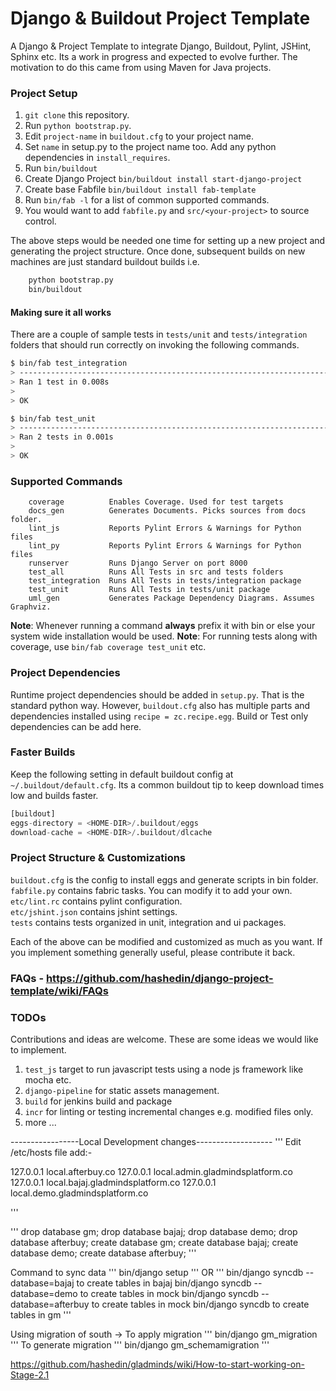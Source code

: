 Django &amp; Buildout Project Template
==============================================

A Django &amp; Project Template to integrate Django, Buildout, Pylint, JSHint, Sphinx etc. 
Its a work in progress and expected to evolve further. The motivation to do this came from
using Maven for Java projects.

### Project Setup
1. ```git clone``` this repository.
2. Run ```python bootstrap.py```.
3. Edit ```project-name``` in ```buildout.cfg``` to your project name.
4. Set ```name``` in setup.py to the project name too. Add any python dependencies in ```install_requires```.
5. Run ```bin/buildout```
7. Create Django Project ```bin/buildout install start-django-project```
8. Create base Fabfile ```bin/buildout install fab-template```
9. Run ```bin/fab -l``` for a list of common supported commands.
10. You would want to add ```fabfile.py``` and ```src/<your-project>``` to source control.

The above steps would be needed one time for setting up a new project and generating the project structure. Once done, subsequent builds on new machines are just standard buildout builds i.e.
```sh
    python bootstrap.py
    bin/buildout
```

#### Making sure it all works
There are a couple of sample tests in ```tests/unit``` and ```tests/integration``` folders that should run correctly on invoking the following commands. 

```sh
$ bin/fab test_integration
> ----------------------------------------------------------------------
> Ran 1 test in 0.008s
>
> OK

$ bin/fab test_unit
> ----------------------------------------------------------------------
> Ran 2 tests in 0.001s
> 
> OK
```

### Supported Commands

```
    coverage          Enables Coverage. Used for test targets
    docs_gen          Generates Documents. Picks sources from docs folder.
    lint_js           Reports Pylint Errors & Warnings for Python files
    lint_py           Reports Pylint Errors & Warnings for Python files
    runserver         Runs Django Server on port 8000
    test_all          Runs All Tests in src and tests folders
    test_integration  Runs All Tests in tests/integration package
    test_unit         Runs All Tests in tests/unit package
    uml_gen           Generates Package Dependency Diagrams. Assumes Graphviz.
```

**Note**: Whenever running a command **always** prefix it with bin or else your system wide installation would be used.
**Note**: For running tests along with coverage, use ```bin/fab coverage test_unit``` etc.

### Project Dependencies
Runtime project dependencies should be added in ```setup.py```. That is the standard python way. However, ```buildout.cfg``` 
also has multiple parts and dependencies installed using ```recipe = zc.recipe.egg```. Build or Test only dependencies can 
be add here.


### Faster Builds

Keep the following setting in default buildout config at ```~/.buildout/default.cfg```.
Its a common buildout tip to keep download times low and builds faster.

```python
[buildout]
eggs-directory = <HOME-DIR>/.buildout/eggs
download-cache = <HOME-DIR>/.buildout/dlcache
```

### Project Structure & Customizations

```buildout.cfg``` is the config to install eggs and generate scripts in bin folder.<br/>
```fabfile.py``` contains fabric tasks. You can modify it to add your own.<br/>
```etc/lint.rc``` contains pylint configuration.<br/>
```etc/jshint.json``` contains jshint settings.<br/>
```tests``` contains tests organized in unit, integration and ui packages.

Each of the above can be modified and customized as much as you want. If you implement something generally 
useful, please contribute it back.

### FAQs - https://github.com/hashedin/django-project-template/wiki/FAQs


### TODOs
Contributions and ideas are welcome. These are some ideas we would like to implement.

1. ```test_js``` target to run javascript tests using a node js framework like mocha etc.
2. ```django-pipeline``` for static assets management.
3. ```build``` for jenkins build and package
4. ```incr``` for linting or testing incremental changes e.g. modified files only.
5. more ...




-----------------Local Development changes-------------------
'''
Edit /etc/hosts file
add:-

127.0.0.1       local.afterbuy.co
127.0.0.1       local.admin.gladmindsplatform.co
127.0.0.1       local.bajaj.gladmindsplatform.co
127.0.0.1       local.demo.gladmindsplatform.co

'''

'''
drop database gm;
drop database bajaj;
drop database demo;
drop database afterbuy;
create database gm;
create database bajaj;
create database demo;
create database afterbuy;
'''

Command to sync data
'''
bin/django setup
'''
OR
'''
bin/django syncdb --database=bajaj      to create tables in bajaj
bin/django syncdb --database=demo       to create tables in mock
bin/django syncdb --database=afterbuy       to create tables in mock
bin/django syncdb                       to create tables in gm
'''

Using migration of south ->
To apply migration
'''
bin/django gm_migration
'''
To generate migration
'''
bin/django gm_schemamigration
'''

https://github.com/hashedin/gladminds/wiki/How-to-start-working-on-Stage-2.1

